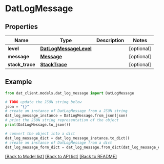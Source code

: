 # DatLogMessage


## Properties

Name | Type | Description | Notes
------------ | ------------- | ------------- | -------------
**level** | [**DatLogMessageLevel**](DatLogMessageLevel.md) |  | [optional] 
**message** | [**Message**](Message.md) |  | [optional] 
**stack_trace** | [**StackTrace**](StackTrace.md) |  | [optional] 

## Example

```python
from dat_client.models.dat_log_message import DatLogMessage

# TODO update the JSON string below
json = "{}"
# create an instance of DatLogMessage from a JSON string
dat_log_message_instance = DatLogMessage.from_json(json)
# print the JSON string representation of the object
print(DatLogMessage.to_json())

# convert the object into a dict
dat_log_message_dict = dat_log_message_instance.to_dict()
# create an instance of DatLogMessage from a dict
dat_log_message_form_dict = dat_log_message.from_dict(dat_log_message_dict)
```
[[Back to Model list]](../README.md#documentation-for-models) [[Back to API list]](../README.md#documentation-for-api-endpoints) [[Back to README]](../README.md)


